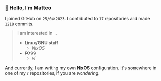 ### 👋 Hello, I'm Matteo

I joined GitHub on `25/04/2023`.
I contributed to `17` repositories and made `1218` commits.

> I am interested in ...
> 
> - **Linux/GNU stuff**
>     - *NixOS*
> - **FOSS**
>   - *vi*

And currently, I am writing my own **NixOS** configuration. It's somewhere in one of my `7` repositories, if you are *wondering*.
